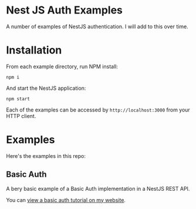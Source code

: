 # Nest JS Auth Examples

A number of examples of NestJS authentication. I will add to this over time.

# Installation

From each example directory, run NPM install:

```
npm i
```

And start the NestJS application:

```
npm start
```

Each of the examples can be accessed by `http://localhost:3000` from your HTTP client.

# Examples

Here's the examples in this repo:

## Basic Auth

A bery basic example of a Basic Auth implementation in a NestJS REST API.

You can [view a basic auth tutorial on my website](https://www.stewright.me/2021/03/add-basic-auth-to-nestjs-rest-api/).
